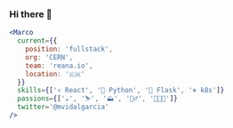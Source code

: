 ### Hi there 👋

```jsx
<Marco
  current={{
    position: 'fullstack',
    org: 'CERN',
    team: 'reana.io',
    location: '🇨🇭'
  }}
  skills={['⚛️ React', '🐍 Python', '🧪 Flask', '⎈ k8s']}
  passions={['☕️', '⛷', '⛰', '🚴‍♂️', '👨🏻‍💻']}
  twitter='@mvidalgarcia'
/>
```

<!--
**mvidalgarcia/mvidalgarcia** is a ✨ _special_ ✨ repository because its `README.md` (this file) appears on your GitHub profile.

Here are some ideas to get you started:

- 🔭 I’m currently working on ...
- 🌱 I’m currently learning ...
- 👯 I’m looking to collaborate on ...
- 🤔 I’m looking for help with ...
- 💬 Ask me about ...
- 📫 How to reach me: ...
- 😄 Pronouns: ...
- ⚡ Fun fact: ...
-->
